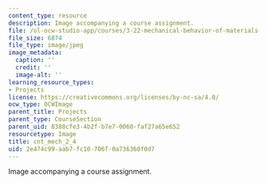 ```yaml
---
content_type: resource
description: Image accompanying a course assignment.
file: /ol-ocw-studio-app/courses/3-22-mechanical-behavior-of-materials-spring-2008/2e474c99aab7fc10706f0a736360f0d7_cnt_mech_2_4.jpg
file_size: 6874
file_type: image/jpeg
image_metadata:
  caption: ''
  credit: ''
  image-alt: ''
learning_resource_types:
- Projects
license: https://creativecommons.org/licenses/by-nc-sa/4.0/
ocw_type: OCWImage
parent_title: Projects
parent_type: CourseSection
parent_uid: 8388cfe3-4b2f-b7e7-0060-faf27a65e652
resourcetype: Image
title: cnt_mech_2_4
uid: 2e474c99-aab7-fc10-706f-0a736360f0d7
---
```

Image accompanying a course assignment.